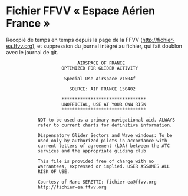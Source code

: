 Fichier FFVV « Espace Aérien France »
========

Recopié de temps en temps depuis la page de la FFVV
(http://fichier-ea.ffvv.org), et suppression du journal intégré au
fichier, qui fait doublon avec le journal de git.

                               AIRSPACE OF FRANCE
                         OPTIMIZED FOR GLIDER ACTIVITY

                          Special Use Airspace v1504f

                            SOURCE: AIP FRANCE 150402

                         ********************************
                         UNOFFICIAL, USE AT YOUR OWN RISK
                         ********************************

                NOT to be used as a primary navigational aid. ALWAYS
                refer to current charts for definitive information.

                Dispensatory Glider Sectors and Wave windows: To be
                used only by authorized pilots in accordance with
                current letters of agreement (LOA) between the ATC
                services and the appropriate gliding club

                This file is provided free of charge with no
                warrantees, expressed or implied. USER ASSUMES ALL
                RISK OF USE.

                Courtesy of Marc SERETTI: fichier-ea@ffvv.org
                http://fichier-ea.ffvv.org
